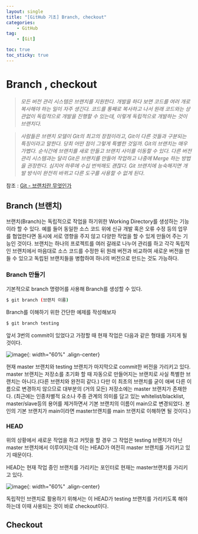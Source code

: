 ```yaml
---
layout: single
title: "[GitHub 기초] Branch, checkout"
categories: 
    - GitHub
tag:
    - [Git]

toc: true
toc_sticky: true
---
```


# Branch , checkout

> *모든 버전 관리 시스템은 브랜치를 지원한다. 개발을 하다 보면 코드를 여러 개로 복사해야 하는 일이 자주 생긴다. 코드를 통째로 복사하고 나서 원래 코드와는 상관없이 독립적으로 개발을 진행할 수 있는데, 이렇게 독립적으로 개발하는 것이 브랜치다.*
> 

> *사람들은 브랜치 모델이 Git의 최고의 장점이라고, Git이 다른 것들과 구분되는 특징이라고 말한다. 당최 어떤 점이 그렇게 특별한 것일까. Git의 브랜치는 매우 가볍다. 순식간에 브랜치를 새로 만들고 브랜치 사이를 이동할 수 있다. 다른 버전 관리 시스템과는 달리 Git은 브랜치를 만들어 작업하고 나중에 Merge 하는 방법을 권장한다. 심지어 하루에 수십 번씩해도 괜찮다. Git 브랜치에 능숙해지면 개발 방식이 완전히 바뀌고 다른 도구를 사용할 수 없게 된다*.
> 

참조 : [Git - 브랜치란 무엇인가](https://git-scm.com/book/ko/v2/Git-%EB%B8%8C%EB%9E%9C%EC%B9%98-%EB%B8%8C%EB%9E%9C%EC%B9%98%EB%9E%80-%EB%AC%B4%EC%97%87%EC%9D%B8%EA%B0%80)

## Branch (브랜치)

브랜치(Branch)는 독립적으로 작업을 하기위한 Working Directory를 생성하는 기능이라 할 수 있다. 예를 들어 동일한 소스 코드 위에 신규 개발 혹은 오류 수정 등의 업무를 협업한다면 동시에 서로 영향을 주지 않고 다양한 작업을 할 수 있게 만들어 주는 기능인 것이다. 브랜치는 하나의 프로젝트를 여러 갈래로 나누어 관리를 하고 각각 독립적인 브랜치에서 마음대로 소스 코드를 수정한 뒤 원래 버전과 비교하여 새로운 버전을 만들 수 있으고 독립된 브랜치들을 병합하여 하나의 버전으로 만드는 것도 가능하다.

### Branch 만들기

기본적으로 branch 명령어를 사용해 Branch를 생성할 수 있다.

```bash
$ git branch (브랜치 이름)
```

Branch를 이해하기 위한 간단한 예제를 작성해보자

```bash
$ git branch testing
```
앞서 3번의 commit이 있었다고 가정할 때 현재 작업은 다음과 같은 형태를 가지게 될 것이다.

![image](https://user-images.githubusercontent.com/79133730/139367245-387717e9-65b1-4f0b-8a37-63a9aa2774b8.png){: width="60%" .align-center}

현재 master 브랜치와 testing 브랜치가 마지막으로 commit한 버전을 가리키고 있다. master 브랜치는 저장소를 초기화 할 때 자동으로 만들어지는 브랜치로 사실 특별한 브랜치는 아니다.(다른 브랜치와 완전히 같다.) 다만 이 최초의 브랜치를 굳이 애써 다른 이름으로 변경하지 않으므로 대부분의 (거의 모든) 저장소에는 master 브랜치가 존재한다.
(최근에는 인종차별적 요소나 주종 관계의 의미를 담고 있는  whitelist/blacklist, master/slave등의 용어를 제거하면서 기본 브랜치의 이름이 main으로 변경되었다. 본인의 기본 브랜치가 main이라면 master브랜치를 main 브랜치로 이해하면 될 것이다.)

### HEAD

위의 상황에서 새로운 작업을 하고 커밋을 할 경우 그 작업은 testing 브랜치가 아닌 master 브랜치에서 이루어지는데 이는 HEAD가 여전히 master 브랜치를 가리키고 있기 때문이다.

HEAD는 현재 작업 중인 브랜치를 가리키는 포인터로 현재는 master브랜치를 가리키고 있다. 

![image](https://user-images.githubusercontent.com/79133730/139370216-e54af4dd-6e23-4def-9f3e-2d71ea0331bd.png){: width="60%" .align-center}

독립적인 브랜치로 활용하기 위해서는 이 HEAD가 testing 브랜치를 가리키도록 해야하는데 이때 사용되는 것이 바로 checkout이다.

## Checkout

